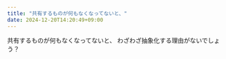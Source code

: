 ```yaml
---
title: "共有するものが何もなくなってないと、"
date: 2024-12-20T14:20:49+09:00
---
```

共有するものが何もなくなってないと、
わざわざ抽象化する理由がないでしょう？

